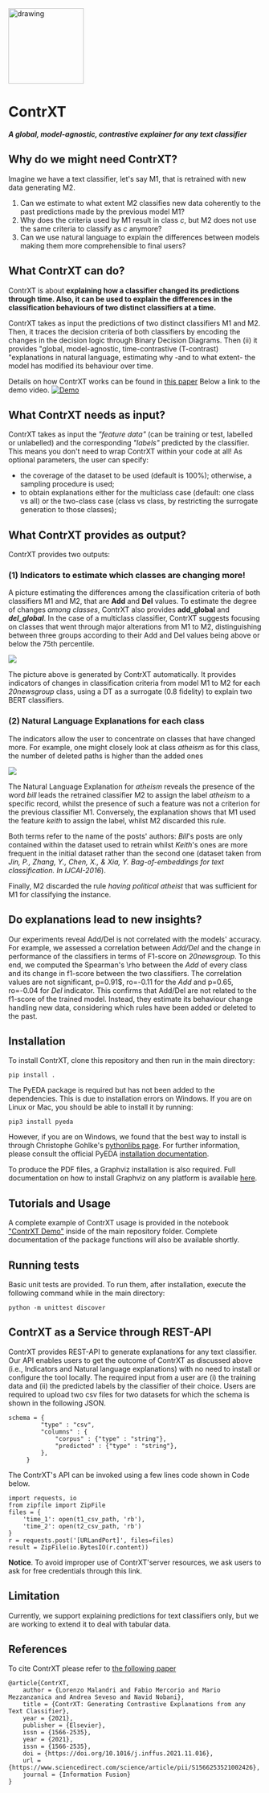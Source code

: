 <img src="https://github.com/Crisp-Unimib/ContrXT/blob/master/img/contrxt_logo.jpeg" alt="drawing" width="150"/>

# ContrXT
***A global, model-agnostic, contrastive explainer for any text classifier***

## Why do we might need ContrXT?
Imagine we have a text classifier, let's say M1, that is retrained with new data generating M2.

1. Can we estimate to what extent M2 classifies new data coherently to the past predictions made by the previous model M1?
2. Why does the criteria used by M1 result in class _c_, but M2 does not use the same criteria to classify as _c_ anymore?
3. Can we use natural language to explain the differences between models making them more comprehensible to final users?

## What ContrXT can do?

ContrXT is about **explaining how a classifier changed its predictions through time. Also, it can be used to explain the differences in the classification behaviours of two distinct classifiers at a time.**

ContrXT takes as input the predictions of two distinct classifiers M1 and M2. Then, it traces the decision criteria of both classifiers by encoding the changes in the decision logic through Binary Decision Diagrams. Then (ii) it provides "global, model-agnostic, time-contrastive (T-contrast) "explanations in natural language, estimating why -and to what extent- the model has modified its behaviour over time.

Details on how ContrXT works can be found in [this paper](https://www.sciencedirect.com/science/article/pii/S1566253521002426)
Below a link to the demo video.
[![Demo](https://img.youtube.com/vi/pwQdinaXmDI/hqdefault.jpg)](https://www.youtube.com/watch?v=pwQdinaXmDI "Demo")


## What ContrXT needs as input?
ContrXT takes as input the _"feature data"_ (can be training or test, labelled or unlabelled)  and the corresponding _"labels"_ predicted by the classifier. This means you don't need to wrap ContrXT within your code at all!
As optional parameters, the user can specify:
- the coverage of the dataset to be used (default is 100%); otherwise, a sampling procedure is used;
- to obtain explanations either for the multiclass case (default: one class vs all) or the two-class case (class vs class, by restricting the surrogate generation  to those classes);

## What ContrXT provides as output?
ContrXT provides two outputs:
### (1) Indicators to estimate which classes are changing more!
A picture estimating the differences among the classification criteria of both classifiers M1 and M2, that are **Add** and **Del** values. To estimate the degree of changes *among classes*, ContrXT also provides **add_global** and ***del_global***. In the case of a multiclass classifier,  ContrXT suggests focusing on classes that went through major alterations from M1 to M2, distinguishing between three groups according to their Add and Del values being above or below the 75th percentile.

![](https://github.com/Crisp-Unimib/ContrXT/blob/master/img/Add_Del_Magnitude_20N.png)

The picture above is generated by ContrXT automatically. It provides indicators of changes in classification criteria from model M1 to M2 for each _20newsgroup_ class, using a DT as a surrogate (0.8 fidelity) to explain two BERT classifiers.
### (2) Natural Language Explanations for each class
The indicators allow the user to concentrate on classes that have changed more. For example, one might closely look at class _atheism_ as for this class, the number of deleted paths is higher than the added ones

![](https://github.com/Crisp-Unimib/ContrXT/blob/master/img/alt.atheism.png)

The Natural Language Explanation for _atheism_ reveals the presence of the word _bill_ leads the retrained classifier M2 to assign the label _atheism_ to a specific record, whilst the presence of such a feature was not a criterion for the previous classifier M1.
Conversely, the explanation shows that M1 used the feature _keith_ to assign the label, whilst M2 discarded this rule.

Both terms refer to the name of the posts' authors: _Bill_'s posts are only contained within the dataset used to retrain whilst _Keith_'s ones are more frequent in the initial dataset rather than the second one (dataset taken from _Jin, P., Zhang, Y., Chen, X., & Xia, Y. Bag-of-embeddings for text classification. In IJCAI-2016_).

Finally, M2 discarded the rule _having political atheist_ that was sufficient for M1 for classifying the instance.

## Do explanations lead to new insights?
Our experiments reveal Add/Del is not correlated with the models' accuracy.
For example, we assessed a correlation between _Add/Del_ and the change in performance of the classifiers in terms of F1-score on _20newsgroup_. To this end, we computed the Spearman's \rho between the _Add_ of every class and its change in f1-score between the two classifiers.
The correlation values are not significant, p=0.91$, ro=-0.11 for the _Add_ and p=0.65, ro=-0.04 for _Del_ indicator. This confirms that Add/Del are not related to the f1-score of the  trained model. Instead, they estimate its behaviour change handling new data, considering which rules have been added or deleted to the past.

## Installation

To install ContrXT, clone this repository and then run in the main directory:

```
pip install .
```

The PyEDA package is required but has not been added to the dependencies.
This is due to installation errors on Windows. If you are on Linux or Mac, you
should be able to install it by running:

```
pip3 install pyeda
```

However, if you are on Windows, we found that the best way to install is through
Christophe Gohlke's [pythonlibs page](https://www.lfd.uci.edu/~gohlke/pythonlibs/#pyeda).
For further information, please consult the official PyEDA
[installation documentation](https://pyeda.readthedocs.io/en/latest/install.html).

To produce the PDF files, a Graphviz installation is also required.
Full documentation on how to install Graphviz on any platform is available
[here](https://graphviz.org/download/).

## Tutorials and Usage

A complete example of ContrXT usage is provided in the notebook ["ContrXT Demo"](https://github.com/Crisp-Unimib/ContrXT/blob/master/ContrXT%20Demo.ipynb) inside of the main repository folder.
Complete documentation of the package functions will also be available shortly.

## Running tests

Basic unit tests are provided. To run them, after installation, execute
the following command while in the main directory:

```
python -m unittest discover
```

## ContrXT as a Service through REST-API
ContrXT provides REST-API to generate explanations for any text classifier.  Our API enables users to get the outcome of ContrXT as discussed above (i.e., Indicators and Natural language explanations) with no need to install or configure the tool locally. The required input from a user are (i) the training data and (ii) the predicted labels by the classifier of their choice.
Users are required to upload two csv files for two datasets for which the schema is shown in the following JSON.
```
schema = {
         "type" : "csv",
         "columns" : {
             "corpus" : {"type" : "string"},
             "predicted" : {"type" : "string"},
         },
     }
```
The ContrXT's API can be invoked using a few lines code shown in Code below.
```
import requests, io
from zipfile import ZipFile
files = {
    'time_1': open(t1_csv_path, 'rb'),
    'time_2': open(t2_csv_path, 'rb')
}
r = requests.post('[URLandPort]', files=files)
result = ZipFile(io.BytesIO(r.content))
```
**Notice**. To avoid improper use of ContrXT'server resources, we ask users to ask for free credentials through this link.

## Limitation
Currently, we support explaining predictions for text classifiers only, but we are working to extend it to deal with tabular data.

## References
To cite ContrXT please refer to [the following paper](https://www.sciencedirect.com/science/article/pii/S1566253521002426)
```
@article{ContrXT,
	author = {Lorenzo Malandri and Fabio Mercorio and Mario Mezzanzanica and Andrea Seveso and Navid Nobani},
	title = {ContrXT: Generating Contrastive Explanations from any Text Classifier},
	year = {2021},
	publisher = {Elsevier},
	issn = {1566-2535},
    year = {2021},
	issn = {1566-2535},
	doi = {https://doi.org/10.1016/j.inffus.2021.11.016},
	url = {https://www.sciencedirect.com/science/article/pii/S1566253521002426},
	journal = {Information Fusion}
}
```
